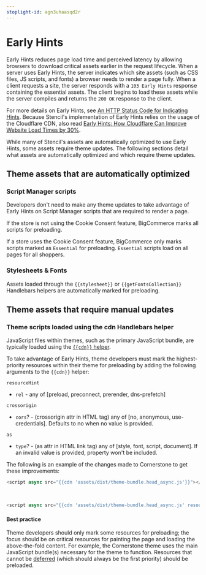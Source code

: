 ```yaml
---
stoplight-id: agn3uhaasqd2r
---
```


# Early Hints

Early Hints reduces page load time and perceived latency by allowing browsers to download critical assets earlier in the request lifecycle. When a server uses Early Hints, the server indicates which site assets (such as CSS files, JS scripts, and fonts) a browser needs to render a page fully. When a client requests a site, the server responds with a `103 Early Hints` response containing the essential assets. The client begins to load these assets while the server compiles and returns the `200 OK` response to the client. 

For more details on Early Hints, see [An HTTP Status Code for Indicating Hints](https://httpwg.org/specs/rfc8297.html#introduction). Because Stencil's implementation of Early Hints relies on the usage of the Cloudflare CDN, also read 
[Early Hints: How Cloudflare Can Improve Website Load Times by 30%](https://blog.cloudflare.com/early-hints/). 

While many of Stencil's assets are automatically optimized to use Early Hints, some assets require theme updates. The following sections detail what assets are automatically optimized and which require theme updates. 

## Theme assets that are automatically optimized

### Script Manager scripts

Developers don't need to make any theme updates to take advantage of Early Hints on Script Manager scripts that are required to render a page. 

  If the store is not using the Cookie Consent feature, BigCommerce marks all scripts for preloading. 

  If a store uses the Cookie Consent feature, BigCommerce only marks scripts marked as `Essential` for preloading. `Essential` scripts load on all pages for all shoppers.

<!-- For more information, see [Using Script Manager](https://support.bigcommerce.com/s/article/Using-Script-Manager).  -->

<!-- TODO: link to info on Cookie Consent feature -->

### Stylesheets & Fonts

Assets loaded through the `{{stylesheet}}` or `{{getFontsCollection}}` Handlebars helpers are automatically marked for preloading.

<!-- - https://developer.bigcommerce.com/stencil-docs/ZG9jOjIyMDcxOA-handlebars-helpers-reference#stylesheet
- https://developer.bigcommerce.com/stencil-docs/ZG9jOjIyMDcxOA-handlebars-helpers-reference#getfontscollection -->

## Theme assets that require manual updates

### Theme scripts loaded using the cdn Handlebars helper

JavaScript files within themes, such as the primary JavaScript bundle, are typically loaded using the [`{{cdn}}` helper](https://developer.bigcommerce.com/stencil-docs/ZG9jOjIyMDcxOA-handlebars-helpers-reference#cdn).

To take advantage of Early Hints, theme developers must mark the highest-priority resources within their theme for preloading by adding the following arguments to the `{{cdn}}` helper:

`resourceHint` 
<!-- https://github.com/bigcommerce/paper-handlebars/blob/061f730ef30b0e22103518625b658b95523a8be6/helpers/lib/resourceHints.js -->

- `rel` - any of [preload, preconnect, prerender, dns-prefetch]

`crossorigin`
- `cors`? - (crossorigin attr in HTML tag) any of [no, anonymous, use-credentials]. Defaults to no when no value is provided.

`as`

- `type`? - (as attr in HTML link tag) any of [style, font, script, document]. If an invalid value is provided, property won't be included.

The following is an example of the changes made to Cornerstone to get these improvements:

<!-- https://github.com/bigcommerce/cornerstone/pull/2261/files -->

```javascript title="Before"
<script async src="{{cdn 'assets/dist/theme-bundle.head_async.js'}}"></script>
```
</br>

```javascript title="After"
<script async src="{{cdn 'assets/dist/theme-bundle.head_async.js' resourceHint='preload' as='script'}}"></script>
```

#### Best practice

Theme developers should only mark some resources for preloading; the focus should be on critical resources for painting the page and loading the above-the-fold content. For example, the Cornerstone theme uses the main JavaScript bundle(s) necessary for the theme to function. Resources that cannot be [deferred](https://web.dev/render-blocking-resources/) (which should always be the first priority) should be preloaded.